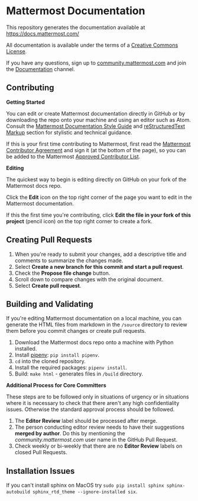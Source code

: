 # Mattermost Documentation

This repository generates the documentation available at https://docs.mattermost.com/

All documentation is available under the terms of a [Creative Commons License](https://creativecommons.org/licenses/by-nc-sa/3.0/).

If you have any questions, sign up to [community.mattermost.com](https://community.mattermost.com/signup_user_complete/?id=f1924a8db44ff3bb41c96424cdc20676) and join the [Documentation](https://community.mattermost.com/core/channels/documentation) channel. 

## Contributing

**Getting Started**

You can edit or create Mattermost documentation directly in GitHub or by downloading the repo onto your machine and using an editor such as Atom. Consult the [Mattermost Documentation Style Guide](https://docs.mattermost.com/guides/core.html#documentation-style-guide) and [reStructuredText Markup](https://docs.mattermost.com/process/documentation-guidelines.html#restructuredtext-markup) section for stylistic and technical guidance. 

If this is your first time contributing to Mattermost, first read the [Mattermost Contributor Agreement](https://www.mattermost.org/mattermost-contributor-agreement/) and sign it (at the bottom of the page), so you can be added to the Mattermost [Approved Contributor List](https://docs.google.com/spreadsheets/d/1NTCeG-iL_VS9bFqtmHSfwETo5f-8MQ7oMDE5IUYJi_Y/pubhtml?gid=0&single=true).


**Editing** 

The quickest way to begin is editing directly on GitHub on your fork of the Mattermost docs repo. 

Click the **Edit** icon on the top right corner of the page you want to edit in the Mattermost documentation.

If this the first time you're contributing, click **Edit the file in your fork of this project** (pencil icon) on the top right corner to create a fork. 

## Creating Pull Requests

1. When you're ready to submit your changes, add a descriptive title and comments to summarize the changes made.
2. Select **Create a new branch for this commit and start a pull request**.
3. Check the **Propose file change** button.
4. Scroll down to compare changes with the original document.
5. Select **Create pull request**. 


## Building and Validating

If you're editing Mattermost documentation on a local machine, you can generate the HTML files from markdown in the `/source` directory to review them before you commit changes or create pull requests. 

1. Download the Mattermost docs repo onto a machine with Python installed.
2. Install [pipenv](https://docs.pipenv.org/): `pip install pipenv`. 
3. `cd` into the cloned repository.
4. Install the required packages: `pipenv install`.
5. Build: `make html` - generates files in `/build` directory.


**Additional Process for Core Committers**

These steps are to be followed only in situations of urgency or in situations where it is necessary to check that there aren't any high confidentiality issues. Otherwise the standard approval process should be followed.

1. The **Editor Review** label should be processed after merge.
2. The person conducting editor review needs to have their suggestions **merged by author**. Do this by mentioning the *community.mattermost.com* user name in the GitHub Pull Request.
3. Check weekly or bi-weekly that there are no **Editor Review** labels on closed Pull Requests.

## Installation Issues

If you can't install sphinx on MacOS try `sudo pip install sphinx sphinx-autobuild sphinx_rtd_theme --ignore-installed six`.
